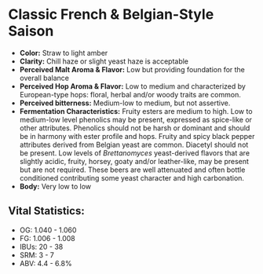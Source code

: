 # Classic French & Belgian-Style Saison

- **Color:** Straw to light amber
- **Clarity:** Chill haze or slight yeast haze is acceptable
- **Perceived Malt Aroma & Flavor:** Low but providing foundation for the overall balance 
- **Perceived Hop Aroma & Flavor:** Low to medium and characterized by European-type hops: floral, herbal and/or woody traits are common.
- **Perceived bitterness:** Medium-low to medium, but not assertive.
- **Fermentation Characteristics:** Fruity esters are medium to high. Low to medium-low level phenolics may be present, expressed as spice-like or other attributes. Phenolics should not be harsh or dominant and should be in harmony with ester profile and hops. Fruity and spicy black pepper attributes derived from Belgian yeast are common. Diacetyl should not be present. Low levels of _Brettanomyces_ yeast-derived flavors that are slightly acidic, fruity, horsey, goaty and/or leather-like, may be present but are not required. These beers are well attenuated and often bottle conditioned contributing some yeast character and high carbonation.
- **Body:** Very low to low

## Vital Statistics:

- OG: 1.040 - 1.060
- FG: 1.006 - 1.008
- IBUs: 20 - 38
- SRM: 3 - 7
- ABV: 4.4 - 6.8% 

